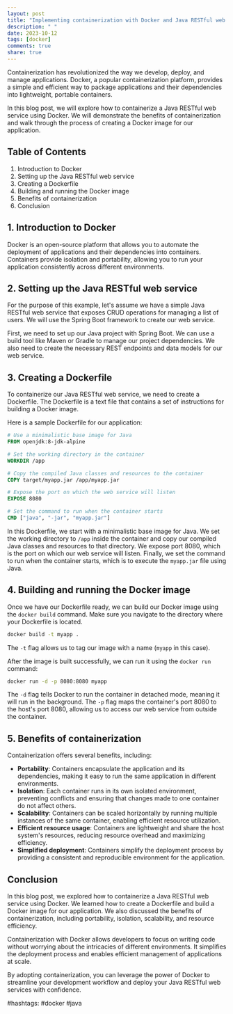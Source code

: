 ```yaml
---
layout: post
title: "Implementing containerization with Docker and Java RESTful web services"
description: " "
date: 2023-10-12
tags: [docker]
comments: true
share: true
---
```


Containerization has revolutionized the way we develop, deploy, and manage applications. Docker, a popular containerization platform, provides a simple and efficient way to package applications and their dependencies into lightweight, portable containers.

In this blog post, we will explore how to containerize a Java RESTful web service using Docker. We will demonstrate the benefits of containerization and walk through the process of creating a Docker image for our application.

## Table of Contents

1. Introduction to Docker
2. Setting up the Java RESTful web service
3. Creating a Dockerfile
4. Building and running the Docker image
5. Benefits of containerization
6. Conclusion

## 1. Introduction to Docker

Docker is an open-source platform that allows you to automate the deployment of applications and their dependencies into containers. Containers provide isolation and portability, allowing you to run your application consistently across different environments.

## 2. Setting up the Java RESTful web service

For the purpose of this example, let's assume we have a simple Java RESTful web service that exposes CRUD operations for managing a list of users. We will use the Spring Boot framework to create our web service.

First, we need to set up our Java project with Spring Boot. We can use a build tool like Maven or Gradle to manage our project dependencies. We also need to create the necessary REST endpoints and data models for our web service.

## 3. Creating a Dockerfile

To containerize our Java RESTful web service, we need to create a Dockerfile. The Dockerfile is a text file that contains a set of instructions for building a Docker image.

Here is a sample Dockerfile for our application:

```Dockerfile
# Use a minimalistic base image for Java
FROM openjdk:8-jdk-alpine

# Set the working directory in the container
WORKDIR /app

# Copy the compiled Java classes and resources to the container
COPY target/myapp.jar /app/myapp.jar

# Expose the port on which the web service will listen
EXPOSE 8080

# Set the command to run when the container starts
CMD ["java", "-jar", "myapp.jar"]
```

In this Dockerfile, we start with a minimalistic base image for Java. We set the working directory to `/app` inside the container and copy our compiled Java classes and resources to that directory. We expose port 8080, which is the port on which our web service will listen. Finally, we set the command to run when the container starts, which is to execute the `myapp.jar` file using Java.

## 4. Building and running the Docker image

Once we have our Dockerfile ready, we can build our Docker image using the `docker build` command. Make sure you navigate to the directory where your Dockerfile is located.

```bash
docker build -t myapp .
```

The `-t` flag allows us to tag our image with a name (`myapp` in this case).

After the image is built successfully, we can run it using the `docker run` command:

```bash
docker run -d -p 8080:8080 myapp
```

The `-d` flag tells Docker to run the container in detached mode, meaning it will run in the background. The `-p` flag maps the container's port 8080 to the host's port 8080, allowing us to access our web service from outside the container.

## 5. Benefits of containerization

Containerization offers several benefits, including:

- **Portability**: Containers encapsulate the application and its dependencies, making it easy to run the same application in different environments.
- **Isolation**: Each container runs in its own isolated environment, preventing conflicts and ensuring that changes made to one container do not affect others.
- **Scalability**: Containers can be scaled horizontally by running multiple instances of the same container, enabling efficient resource utilization.
- **Efficient resource usage**: Containers are lightweight and share the host system's resources, reducing resource overhead and maximizing efficiency.
- **Simplified deployment**: Containers simplify the deployment process by providing a consistent and reproducible environment for the application.

## Conclusion

In this blog post, we explored how to containerize a Java RESTful web service using Docker. We learned how to create a Dockerfile and build a Docker image for our application. We also discussed the benefits of containerization, including portability, isolation, scalability, and resource efficiency.

Containerization with Docker allows developers to focus on writing code without worrying about the intricacies of different environments. It simplifies the deployment process and enables efficient management of applications at scale.

By adopting containerization, you can leverage the power of Docker to streamline your development workflow and deploy your Java RESTful web services with confidence.

#hashtags: #docker #java